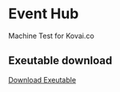 # Event Hub
Machine Test for Kovai.co

## Exeutable download

[Download Exeutable](https://kovaidotco.blob.core.windows.net/desktop/Executable.zip)

